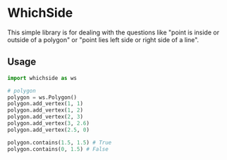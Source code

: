 # WhichSide
This simple library is for dealing with the questions like "point is inside or outside of a polygon" or "point lies left side or right side of a line".


## Usage
```python
import whichside as ws

# polygon
polygon = ws.Polygon()
polygon.add_vertex(1, 1)
polygon.add_vertex(1, 2)
polygon.add_vertex(2, 3)
polygon.add_vertex(3, 2.6)
polygon.add_vertex(2.5, 0)

polygon.contains(1.5, 1.5) # True
polygon.contains(0, 1.5) # False
```
